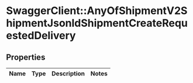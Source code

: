 # SwaggerClient::AnyOfShipmentV2ShipmentJsonldShipmentCreateRequestedDelivery

## Properties
Name | Type | Description | Notes
------------ | ------------- | ------------- | -------------

